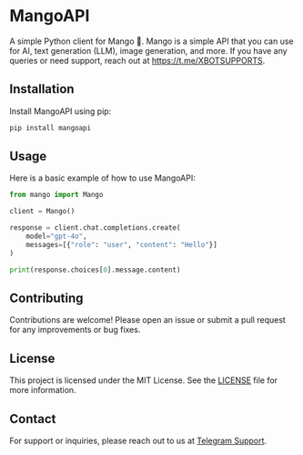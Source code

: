 # MangoAPI
A simple Python client for Mango 🥭. Mango is a simple API that you can use for AI, text generation (LLM), image generation, and more. If you have any queries or need support, reach out at https://t.me/XBOTSUPPORTS.

## Installation

Install MangoAPI using pip:
```bash
pip install mangoapi
```

## Usage

Here is a basic example of how to use MangoAPI:

```python
from mango import Mango

client = Mango()

response = client.chat.completions.create(
    model="gpt-4o",
    messages=[{"role": "user", "content": "Hello"}]
)

print(response.choices[0].message.content)
```

## Contributing

Contributions are welcome! Please open an issue or submit a pull request for any improvements or bug fixes.

## License
This project is licensed under the MIT License. See the [LICENSE](LICENSE) file for more information.

## Contact
For support or inquiries, please reach out to us at [Telegram Support](https://t.me/XBOTSUPPORTS).

